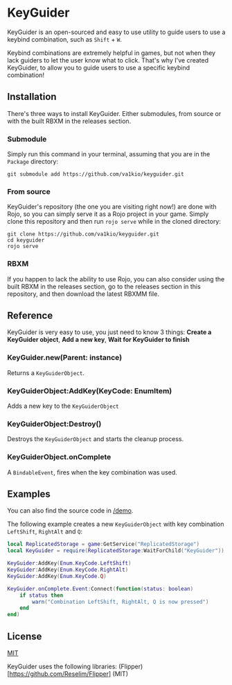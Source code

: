 # KeyGuider
KeyGuider is an open-sourced and easy to use utility to guide users to use a keybind combination, such as `Shift` + `W`.

Keybind combinations are extremely helpful in games, but not when they lack guiders to let the user know what to click. That's why I've created KeyGuider, to allow you to guide users to use a specific keybind combination!

## Installation
There's three ways to install KeyGuider. Either submodules, from source or with the built RBXM in the releases section.

### Submodule
Simply run this command in your terminal, assuming that you are in the `Package` directory:
```
git submodule add https://github.com/va1kio/keyguider.git
```

### From source
KeyGuider's repository (the one you are visiting right now!) are done with Rojo, so you can simply serve it as a Rojo project in your game. Simply clone this repository and then run `rojo serve` while in the cloned directory:

```
git clone https://github.com/va1kio/keyguider.git
cd keyguider
rojo serve
```

### RBXM
If you happen to lack the ability to use Rojo, you can also consider using the built RBXM in the releases section, go to the releases section in this repository, and then download the latest RBXMM file.

## Reference
KeyGuider is very easy to use, you just need to know 3 things: **Create a KeyGuider object**, **Add a new key**, **Wait for KeyGuider to finish**

### KeyGuider.new(Parent: instance)
Returns a `KeyGuiderObject`.

### KeyGuiderObject:AddKey(KeyCode: EnumItem)
Adds a new key to the `KeyGuiderObject`

### KeyGuiderObject:Destroy()
Destroys the `KeyGuiderObject` and starts the cleanup process.

### KeyGuiderObject.onComplete
A `BindableEvent`, fires when the key combination was used.

## Examples
You can also find the source code in [/demo](./demo).

The following example creates a new `KeyGuiderObject` with key combination `LeftShift`, `RightAlt` and `Q`:

```lua
local ReplicatedStorage = game:GetService("ReplicatedStorage")
local KeyGuider = require(ReplicatedStorage:WaitForChild("KeyGuider")).new(script.Parent)

KeyGuider:AddKey(Enum.KeyCode.LeftShift)
KeyGuider:AddKey(Enum.KeyCode.RightAlt)
KeyGuider:AddKey(Enum.KeyCode.Q)

KeyGuider.onComplete.Event:Connect(function(status: boolean)
    if status then
        warn("Combination LeftShift, RightAlt, Q is now pressed")
    end
end)
```

## License
[MIT](./LICENSE)

KeyGuider uses the following libraries:
(Flipper)[https://github.com/Reselim/Flipper] (MIT)